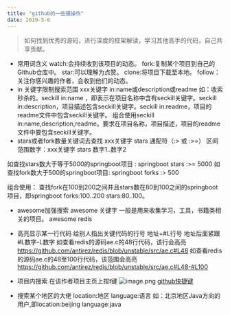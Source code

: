 ```yaml
---
title: "github的一些骚操作"
date: 2019-5-6
---
```

> 如何找到优秀的源码，进行深度的框架解读，学习其他高手的代码，自己共享贡献。
- 常用词含义
watch:会持续收到该项目的动态。
fork:复制某个项目到自己的Github仓库中。
star:可以理解为点赞。
clone:将项目下载至本地。
follow：关注你感兴趣的作者，会收到他们的动态。
- in 关键字限制搜索范围
xxx关键字  in:name或description或readme
如：收索秒杀的。seckill in:name ，即表示在项目名称中含有seckill关键字。seckill in:description，项目描述包含seckill关键字。seckill in:readme，项目的readme文件中包含seckill关键字。
组合使用seckill in:name,description,readme。要求在项目名称，项目描述，项目的readme文件中要包含seckill关键字。
- stars或者fork数量关键词去查找
xxx关键字 stars  通配符（:> 或 :>=）
区间范围数字：xxx关键字 stars 数字1..数字2

如查找stars数大于等于5000的springboot项目 : 
springboot stars :>= 5000
如查找fork数大于500的springboot项目:
springboot forks :> 500

组合使用： 查找fork在100到200之间并且stars数在80到100之间的springboot项目，即springboot forks:100..200 stars:80..100。
- awesome加强搜索
awesome 关键字
一般是用来收集学习，工具，书籍类相关的项目。
awesome  redis
- 高亮显示某一行代码
给别人指出关键代码的行号
地址+#L行号
地址后面紧跟#L数字-L数字
如查看redis的源码ae.c的48行代码，该行会高亮
https://github.com/antirez/redis/blob/unstable/src/ae.c#L48
如查看redis的源码ae.c的48至100行代码，该范围会高亮
https://github.com/antirez/redis/blob/unstable/src/ae.c#L48-#L100

- 项目内搜索
在该作者项目主页上按t键
![image.png](https://upload-images.jianshu.io/upload_images/10679860-4be796d29545c824.png?imageMogr2/auto-orient/strip%7CimageView2/2/w/1240)
[github快捷键](https://help.github.com/en/articles/using-keyboard-shortcuts)
- 搜索某个地区的大佬
location:地区
language:语言
如：北京地区Java方向的用户,即location:beijing language:java
